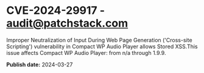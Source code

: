 # CVE-2024-29917 - audit@patchstack.com

Improper Neutralization of Input During Web Page Generation ('Cross-site Scripting') vulnerability in Compact WP Audio Player allows Stored XSS.This issue affects Compact WP Audio Player: from n/a through 1.9.9.



**Publish date:** 2024-03-27
